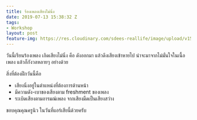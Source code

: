 ```yaml
---
title: ร้องเพลงเสียงไม่นิ่ง
date: 2019-07-13 15:38:32 Z
tags:
- Workshop
layout: post
feature-img: https://res.cloudinary.com/sdees-reallife/image/upload/v1555658919/sample_feature_img.png
---
```


วันนี้เรียนร้องเพลง เกิดเสียงไม่นิ่ง คือ ดังออกมา แล้วดึงเสียงเข้าหายไป น่าจะมาจากไม่มั่นใจในเนื้อเพลง แล้วก็กังวลหลายๆ อย่างด้วย

สิ่งที่ต้องฝีกวันนี้คือ
- เสียงนิ่งอยู่ในตำแหน่งที่ต้องการด้านหน้า
- มีความดัง-เบาของเสียงตาม freshment ของเพลง
- ระเบิดเสียงตามอารมณ์เพลง จากเสียงมืดเป็นเสียงสว่าง

<i class="fa fa-child" style="color:plum"></i>

ขอบคุณคุณครูนิว ในวันที่แอร์เสียนี้ด้วยครับ
